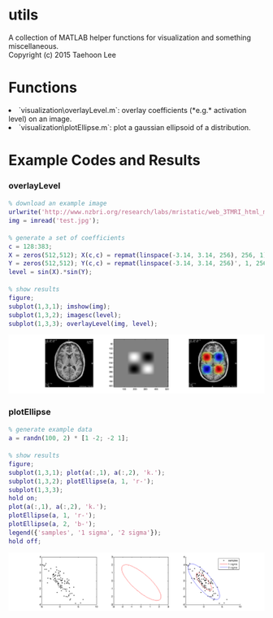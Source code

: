 # utils
A collection of MATLAB helper functions for visualization and something miscellaneous.<br />
Copyright (c) 2015 Taehoon Lee

# Functions
<li> `visualization\overlayLevel.m`: overlay coefficients (*e.g.* activation level) on an image. </li>
<li> `visualization\plotEllipse.m`: plot a gaussian ellipsoid of a distribution. </li>

# Example Codes and Results

### overlayLevel
```MATLAB
% download an example image
urlwrite('http://www.nzbri.org/research/labs/mristatic/web_3TMRI_html_m3cf3a36c.jpg', 'test.jpg');
img = imread('test.jpg');

% generate a set of coefficients
c = 128:383;
X = zeros(512,512); X(c,c) = repmat(linspace(-3.14, 3.14, 256), 256, 1);
Y = zeros(512,512); Y(c,c) = repmat(linspace(-3.14, 3.14, 256)', 1, 256);
level = sin(X).*sin(Y);

% show results
figure;
subplot(1,3,1); imshow(img);
subplot(1,3,2); imagesc(level);
subplot(1,3,3); overlayLevel(img, level);
```
![Alt text](/visualization/results_overlayLevel.png?raw=true "Results of overlayLevel")

### plotEllipse
```MATLAB
% generate example data
a = randn(100, 2) * [1 -2; -2 1];

% show results
figure;
subplot(1,3,1); plot(a(:,1), a(:,2), 'k.');
subplot(1,3,2); plotEllipse(a, 1, 'r-');
subplot(1,3,3);
hold on;
plot(a(:,1), a(:,2), 'k.');
plotEllipse(a, 1, 'r-');
plotEllipse(a, 2, 'b-');
legend({'samples', '1 sigma', '2 sigma'});
hold off;
```
![Alt text](/visualization/results_plotEllipse.png?raw=true "Results of plotEllipse")
